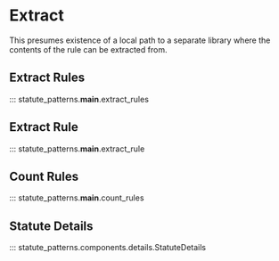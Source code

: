 # Extract

This presumes existence of a local path to a separate library where the contents of the rule can be extracted from.

## Extract Rules

::: statute_patterns.__main__.extract_rules

## Extract Rule

::: statute_patterns.__main__.extract_rule

## Count Rules

::: statute_patterns.__main__.count_rules

## Statute Details

::: statute_patterns.components.details.StatuteDetails
